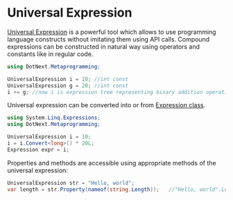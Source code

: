 Universal Expression
====
[Universal Expression](../../api/DotNext.Metaprogramming.UniversalExpression.yml) is a powerful tool which allows to use programming language constructs without imitating them using API calls. Compound expressions can be constructed in natural way using operators and constants like in regular code.

```csharp
using DotNext.Metaprogramming;

UniversalExpression i = 10; //int const
UniversalExpression g = 20; //int const
i += g; //now i is expression tree representing binary addition operation
```

Universal expression can be converted into or from [Expression class](https://docs.microsoft.com/en-us/dotnet/api/system.linq.expressions.expression).

```csharp
using System.Linq.Expressions;
using DotNext.Metaprogramming;

UniversalExpression i = 10;
i = i.Convert<long>() * 20L;
Expression expr = i;
```

Properties and methods are accessible using appropriate methods of the universal expression:

```csharp
UniversalExpression str = "Hello, world";
var length = str.Property(nameof(string.Length));   //"Hello, world".Length
```
